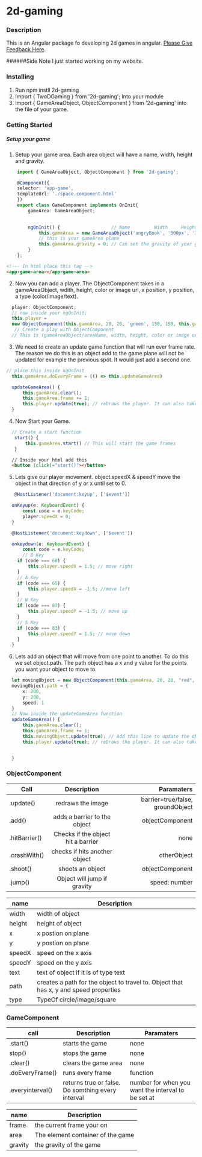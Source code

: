 # 2d-gaming

### Description
This is an Angular package fo developing 2d games in angular.
[Please Give Feedback Here](https://cwestblue.github.io/deployWeb/forms).

######Side Note
I just started working on my website.

### Installing
1. Run npm instll 2d-gaming
2. Import { TwoDGaming } from '2d-gaming'; Into your module
3. Import { GameAreaObject, ObjectComponent } from '2d-gaming' into the file of your game.


### Getting Started
##### Setup your game
1. Setup your game area. Each area object will have a name, width, height and gravity.
```typescript
    import { GameAreaObject, ObjectComponent } from '2d-gaming';

    @Component({
    selector: 'app-game',
    templateUrl: './space.component.html'
    })
    export class GameComponent implements OnInit{    
        gameArea: GameAreaObject;
        

        ngOnInit() {                   // Name         Width     Height
            this.gameArea = new GameAreaObject('angryBook', '300px', '300px'); 
            // this is your gameArea plane
            this.gameArea.gravity = 0; // Can set the gravity of your gameArea
        }
    };
  ```
  ```html
  <!--- In html place this tag -->
  <app-game-area></app-game-area>
  ```
2. Now you can add a player. The ObjectComponent takes in a gameAreaObject, wdith, height, color or image url, x position, y position, a type (color/image/text).
  ```typescript
    player: ObjectComponent;
    // now inside your ngOnInit;
    this.player = 
    new ObjectComponent(this.gameArea, 20, 20, 'green', 150, 150, this.gameArea, 'color');
     // Create a play with ObjectComponent
    // This is (gameAreaObject/areaName, width, height, color or image url, x      pos, y pos, ofType color or image)

  ```

3.  We need to create an update game function that will run ever frame rate. The reason we do this is an object add to the game plane will not be updated for example the previous spot. It would just add a second one.
  ```typescript
  // place this inside ngOnInit
    this.gameArea.doEveryFrame = (() => this.updateGameArea)

    updateGameArea() {
        this.gaemArea.clear();
        this.gameArea.frame += 1;
        this.player.update(true); // reDraws the player. It can also take  a groundObject, and  true or false if you want barriers. 
    }
  ```
4. Now Start your Game.
  ```typescript
    // Create a start function
     start() {
         this.gameArea.start() // This will start the game frames
     }
  ```
  ``` html
    // Inside your html add this
    <button (click)="start()"></button>
  ```

5. Lets give our player movement. object.speedX & speedY move the object in that direction of y or x until set to 0.
  ```typescript
     @HostListener('document:keyup', ['$event'])

    onKeyup(e: KeyboardEvent) {
        const code = e.keyCode;
        player.speedX = 0;
    }

    @HostListener('document:keydown', ['$event'])

    onkeydown(e: KeyboardEvent) {
        const code = e.keyCode;
        // D Key
      if (code === 68) {
          this.player.speedX = 1.5; // move right
      }
      // A Key
      if (code === 65) {
          this.player.speedX = -1.5; //move left
      }
      // W Key
      if (code === 87) {
          this.player.speedY = -1.5; // move up
      }
      // S Key
      if (code === 83) {
          this.player.speedY = 1.5; // move down
      }
    }
  ```
  6. Lets add an object that will move from one point to another. To do this we set object.path. The path object has a x and y value for the points you want your object to move to.
  ```typescript
    let movingObject = new ObjectComponent(this.gameArea, 20, 20, "red", 100, 100, 'color' );
    movingObject.path = {
        x: 200,
        y: 200,
        speed: 1
    }
    // Now inside the updateGameArea function
    updateGameArea() {
        this.gaemArea.clear();
        this.gameArea.frame += 1;
        this.movingObject.update(true); // Add this line to update the objects movement
        this.player.update(true); // reDraws the player. It can also take  a true or false if you want barriers.


    }

  ```
### ObjectComponent
|  Call      | Description         | Paramaters |
| ----       |:-------------------:| ----------:|
| .update()  | redraws the image   | barrier=true/false, groundObject|
| .add()     | adds a barrier to the object |   objectComponent |
| .hitBarrier() | Checks if the object hit a barrier | none |
| .crashWith() | checks if hits another object | otherObject |
| .shoot()     | shoots an object | objectComponent |
| .jump() | Object will jump if gravity | speed: number |


| name      | Description       |
| --------- | ----------------- |
| width     | width of object   |
| height    | height of object  |
| x         | x postion on plane|
| y         | y postion on plane|
| speedX    | speed on the x axis |
| speedY    | speed on the y axis |
| text | text of object if it is of type text |
| path | creates a path for the object to travel to. Object that has x, y and speed properties|
| type | TypeOf circle/image/square |

### GameComponent
| call      | Description         | Paramaters  |
| --------  | ------------------- | ----------- |
| .start()  | starts the game     |      none       |
| stop()    | stops the game |  none |
| .clear() | clears the game area | none |
| .doEveryFrame() | runs every frame | function |
| .everyinterval() | returns true or false. Do somthing every interval | number for when you want the interval to be set at |

| name       | Description      |
| ---------- | ---------------- |
| frame      | the current frame your on |
| area       | The element container of the game |
| gravity    | the gravity of the game |

    

